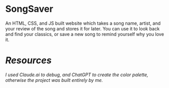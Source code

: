 # SongSaver
An HTML, CSS, and JS built website which takes a song name, artist, and your review of the song and stores it for later. You can use it to look back and find your classics, or save a new song to remind yourself why you love it.

# _Resources_
_I used Claude.ai to debug, and ChatGPT to create the color palette, otherwise the project was built entirely by me._
